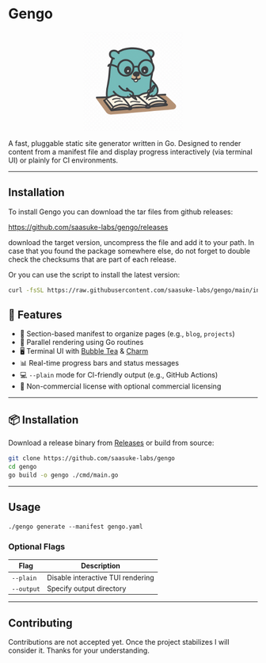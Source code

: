 # Gengo

<p align="center">
  <img src="docs/static/logo.png" alt="Logo" width="200"/>
</p>
A fast, pluggable static site generator written in Go. Designed to render content from a manifest file and display progress interactively (via terminal UI) or plainly for CI environments.

---

## Installation

To install Gengo you can download the tar files from github releases:

https://github.com/saasuke-labs/gengo/releases

download the target version, uncompress the file and add it to your path.
In case that you found the package somewhere else, do not forget to double check the checksums
that are part of each release.

Or you can use the script to install the latest version:

```sh
curl -fsSL https://raw.githubusercontent.com/saasuke-labs/gengo/main/install/install.sh | bash
```

## 🚀 Features

- 🧩 Section-based manifest to organize pages (e.g., `blog`, `projects`)
- 🧵 Parallel rendering using Go routines
- 🖥️ Terminal UI with [Bubble Tea](https://github.com/charmbracelet/bubbletea) & [Charm](https://charm.sh/)
- 📊 Real-time progress bars and status messages
- 💻 `--plain` mode for CI-friendly output (e.g., GitHub Actions)
- 🔐 Non-commercial license with optional commercial licensing

---

## 📦 Installation

Download a release binary from [Releases](https://github.com/saasuke-labs/gengo/releases) or build from source:

```bash
git clone https://github.com/saasuke-labs/gengo
cd gengo
go build -o gengo ./cmd/main.go
```
---

## Usage

```
./gengo generate --manifest gengo.yaml
```

### Optional Flags

| Flag       | Description                       |
| ---------- | --------------------------------- |
| `--plain`  | Disable interactive TUI rendering |
| `--output` | Specify output directory          |


---

## Contributing

Contributions are not accepted yet. Once the project stabilizes I will consider it. 
Thanks for your understanding.
